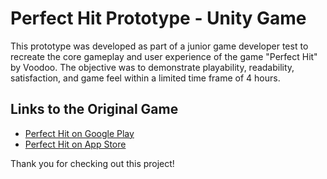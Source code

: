 # Perfect Hit Prototype - Unity Game

This prototype was developed as part of a junior game developer test to recreate the core gameplay and user experience of the game "Perfect Hit" by Voodoo. The objective was to demonstrate playability, readability, satisfaction, and game feel within a limited time frame of 4 hours.

## Links to the Original Game

- [Perfect Hit on Google Play](https://play.google.com/store/apps/details?id=sk.phx.skeeball&hl=fr)
- [Perfect Hit on App Store](https://apps.apple.com/us/app/perfect-hit/id1371019709)

Thank you for checking out this project!
